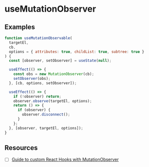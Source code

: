 # useMutationObserver

## Examples

```js
function useMutationObservable(
  targetEl,
  cb,
  options = { attributes: true, childList: true, subtree: true }
) {
  const [observer, setObserver] = useState(null);

  useEffect(() => {
    const obs = new MutationObserver(cb);
    setObserver(obs);
  }, [cb, options, setObserver]);

  useEffect(() => {
    if (!observer) return;
    observer.observe(targetEl, options);
    return () => {
      if (observer) {
        observer.disconnect();
      }
    };
  }, [observer, targetEl, options]);
}
```

## Resources

- [ ] [Guide to custom React Hooks with MutationObserver](https://blog.logrocket.com/guide-to-custom-react-hooks-with-mutationobserver/)
